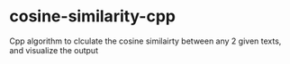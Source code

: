 # cosine-similarity-cpp
Cpp algorithm to clculate the cosine similairty between any 2 given texts, and visualize the output
